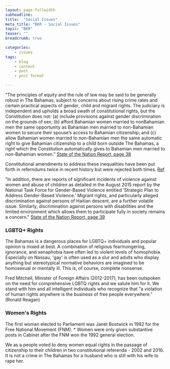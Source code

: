 ```yaml
---
layout: page-fullwidth
subheadline:
title:  "Social Issues"
meta_title: "BKR - Social Issues"
topic: "BKR"
teaser: ""
breadcrumb: true

categories:
    - issues
tags:
    - blog
    - content
    - post
    - post format

---
```

"The principles of equity and the rule of law may be said to be generally robust in The Bahamas, subject to concerns about rising crime rates and certain practical aspects of gender, child and migrant rights. The judiciary is independent and upholds a broad swath of constitutional rights, but the Constitution does not: (a) include provisions against gender discrimination on the grounds of sex; (b) afford Bahamian women married to nonBahamian men the same opportunity as Bahamian men married to non-Bahamian women to secure their spouse’s access to Bahamian citizenship; and (c) allow Bahamian women married to non-Bahamian men the same automatic right to give Bahamian citizenship to a child born outside The Bahamas, a right which the Constitution automatically gives to Bahamian men married to non-Bahamian women." [State of the Nation Report, page 38][5]

Constitutional amendments to address these inequalities have been put forth in referndums twice in recent history but were rejected both times. [Ref][4]

"In addition, there are reports of significant incidents of violence against women and abuse of children as detailed in the August 2015 report by the National Task Force for Gender-Based Violence entitled ‘Strategic Plan to Address Gender-Based Violence.’ Migrant rights, and particularly alleged discrimination against persons of Haitian descent, are a further volatile issue. Similarly, discrimination against persons with disabilities and the limited environment which allows them to participate fully in society remains a concern." [State of the Nation Report, page 39][5]

### LGBTQ+ Rights

The Bahamas is a dangerous places for LGBTQ+ individuals and popular opinion is mixed at best. A combination of religious fearmongering, ignorance, and xenaphobia have often led to violent levels of homophobia. Especially on Nassau, 'gay' is often used as a slur and adults who display anything but stereotypical normative behaviors are imagined to be homosexual or mentally ill. This is, of course, complete nonsense.

Fred Mitchell, Minister of Foreign Affairs (2012-2017), has been outspoken on the need for comprehensive LGBTQ rights and we salute him for it. We stand with him and all intelligent individuals who recognize that "a violation of human rights anywhere is the business of free people everywhere." (Ronald Reagan)

### Women's Rights

The first woman elected to Parliament was Janet Bostwick in 1982 for the Free National Movement (FNM). * Women were only given substantive posts in Cabinet after the FNM won the 1992 general election.

We as a people voted to deny women equal rights in the passage of citizenship to their children in two constitutional referenda - 2002 and 2016. It is not a crime in The Bahamas for a husband who is still with his wife to rape her.

[1]: http://www.tribune242.com/news/2013/dec/23/fred-mitchell-reaffirms-gay-rights-support/ 
[2]: http://www.bahamaslocal.com/newsitem/93793/Tolerance_and_gay_rights.html
[3]: http://www.bahamaslocal.com/newsitem/105736/Mitchell_Resistance_exposes_nations_homophobia.html
[4]: #
[5]: http://www.vision2040bahamas.org/media/uploads/State_of_the_Nation_Summary_Report.pdf